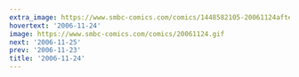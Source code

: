 ```yaml
---
extra_image: https://www.smbc-comics.com/comics/1448582105-20061124after.png
hovertext: '2006-11-24'
image: https://www.smbc-comics.com/comics/20061124.gif
next: '2006-11-25'
prev: '2006-11-23'
title: '2006-11-24'
---
```


